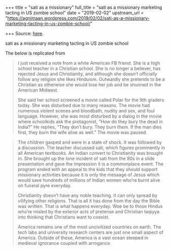 +++
title = "sati as a missionary"
full_title = "sati as a missionary marketing tacting in US zombie school"
date = "2019-02-02"
upstream_url = "https://agnimaan.wordpress.com/2019/02/02/sati-as-a-missionary-marketing-tacting-in-us-zombie-school/"

+++
Source: [here](https://agnimaan.wordpress.com/2019/02/02/sati-as-a-missionary-marketing-tacting-in-us-zombie-school/).

sati as a missionary marketing tacting in US zombie school

The below is replicated from



> I just received a note from a white American FB friend. She is a high
> school teacher in a Christian school. She is no longer a believer, has
> rejected Jesus and Christianity, and although she doesn’t officially
> follow any religion she likes Hinduism. Outwardly she pretends to be a
> Christian as otherwise she would lose her job and be shunned in the
> American Midwest.
>
> She said her school screened a movie called Polar for the 9th graders
> today. She was disturbed due to many reasons. The movie had numerous
> violent scenes and bloodbath, nudity and sex, and foul language.
> However, she was most disturbed by a dialog in the movie where
> schoolkids ask the protagonist, “How do they bury the dead in India?”
> He replies, “They don’t bury. They burn them. If the man dies first,
> they burn the wife alive as well.” The movie was paused.

> The children gasped and were in a state of shock. It was followed by a
> discussion. The teacher discussed sati, which figures prominently in
> all American textbooks. An Indian convert to Christianity was brought
> in. She brought up the lone incident of sati from the 80s in a slide
> presentation and gave the impression it is a commonplace event. The
> program ended with an appeal to the kids that they should support
> missionary activities because it is only the message of Jesus which
> would save hundreds of millions of Indian women who’re burnt alive on
> funeral pyre everyday.
>
> Christianity doesn’t have any noble teaching. It can only spread by
> vilifying other religions. That is all it has done from the day the
> Bible was written. That is what happens everyday. Woe be to those
> Hindus who’re misled by the exterior acts of pretense and Christian
> taqiyya into thinking that Christians want to coexist.
>
> America remains one of the most uncivilized countries on earth. The
> tech labs and university research centers are just one small aspect of
> America. Outside of these, America is a vast ocean steeped in medieval
> ignorance coupled with arrogance.


